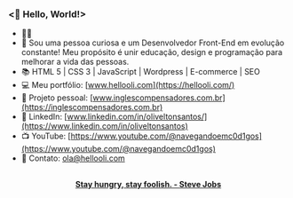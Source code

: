 ### <🖖 Hello, World!>

- 🧑‍💻 <Building myself through code>
- 🧔 Sou uma pessoa curiosa e um Desenvolvedor Front-End em evolução constante! Meu propósito é unir educação, design e programação para melhorar a vida das pessoas.
- 📚 HTML 5 | CSS 3 | JavaScript | Wordpress |  E-commerce | SEO
- 💻 Meu portfólio: [www.hellooli.com](https://hellooli.com/)
- 🚀 Projeto pessoal: [www.inglescompensadores.com.br](https://inglescompensadores.com.br)
- 💼 LinkedIn: [www.linkedin.com/in/oliveltonsantos/](https://www.linkedin.com/in/oliveltonsantos)
- 📺 YouTube: [https://www.youtube.com/@navegandoemc0d1gos](https://www.youtube.com/@navegandoemc0d1gos)
- 📱 Contato: ola@hellooli.com

##

<div align="center">
<strong> <a href="https://www.youtube.com/watch?v=UF8uR6Z6KLc&ab_channel=Stanford" target="_blank">Stay hungry, stay foolish. - Steve Jobs</a></strong>
</div>
